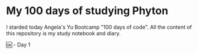 # My 100 days of studying Phyton

I starded today Angela's Yu Bootcamp "100 days of code". All the content of this repository is my study notebook and diary.

:ok: - Day 1
